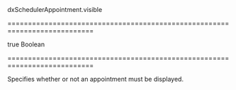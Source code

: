 <!--id-->dxSchedulerAppointment.visible<!--/id-->
===========================================================================
<!--default-->true<!--/default-->
<!--type-->Boolean<!--/type-->
===========================================================================

<!--shortDescription-->
Specifies whether or not an appointment must be displayed.
<!--/shortDescription-->

<!--fullDescription-->

<!--/fullDescription-->